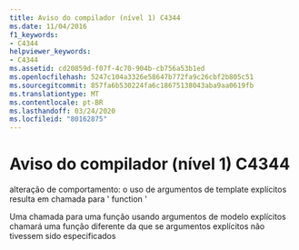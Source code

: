 ```yaml
---
title: Aviso do compilador (nível 1) C4344
ms.date: 11/04/2016
f1_keywords:
- C4344
helpviewer_keywords:
- C4344
ms.assetid: cd20859d-f07f-4c70-904b-cb756a53b1ed
ms.openlocfilehash: 5247c104a3326e58647b772fa9c26cbf2b805c51
ms.sourcegitcommit: 857fa6b530224fa6c18675138043aba9aa0619fb
ms.translationtype: MT
ms.contentlocale: pt-BR
ms.lasthandoff: 03/24/2020
ms.locfileid: "80162875"
---
```

# <a name="compiler-warning-level-1-c4344"></a>Aviso do compilador (nível 1) C4344

alteração de comportamento: o uso de argumentos de template explícitos resulta em chamada para ' function '

Uma chamada para uma função usando argumentos de modelo explícitos chamará uma função diferente da que se argumentos explícitos não tivessem sido especificados
